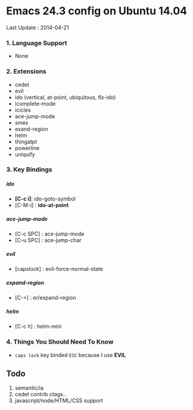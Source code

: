 # Emacs 24.3 config on Ubuntu 14.04
Last Update : 2014-04-21

### 1. Language Support
* None

### 2. Extensions
- cedet
- evil
- ido (vertical, at-point, ubiquitous, flx-ido)
- icomplete-mode
- icicles
- ace-jump-mode
- smex
- exand-region
- helm
- thingatpt
- powerline
- uniquify

### 3. Key Bindings

##### ido
- **[C-c i]**: ido-goto-symbol
- [C-M-i] : **ido-at-point**

##### ace-jump-mode
- [C-c SPC] : ace-jump-mode
- [C-u SPC] : ace-jump-char

##### evil
- [capslock] : evil-force-normal-state

##### expand-region
- [C-=] : er/expand-region

##### helm
- [C-c h] : helm-mini

### 4. Things You Should Need To Know
- `caps lock` key binded `ESC` because I use **EVIL**

## Todo
1. semantic/ia
2. cedet contrib ctags..
3. javascript/node/HTML/CSS support


 
